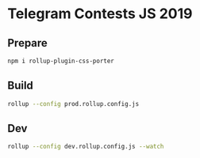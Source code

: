 # Telegram Contests JS 2019

## Prepare

```bash
npm i rollup-plugin-css-porter
```


## Build

```bash
rollup --config prod.rollup.config.js
```

## Dev

```bash
rollup --config dev.rollup.config.js --watch
```
